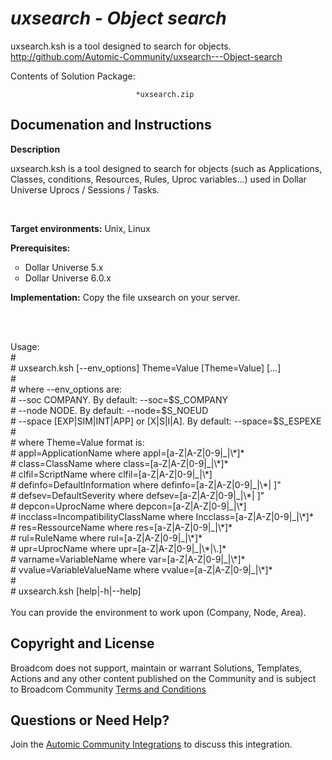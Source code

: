 *uxsearch - Object search*
=============


uxsearch.ksh is a tool designed to search for objects.
http://github.com/Automic-Community/uxsearch---Object-search

<!-- List of attached files -->
Contents of Solution Package:

						
								*uxsearch.zip
								
						


Documenation and Instructions
---

<p><strong class="title">Description</strong></p>
<p>uxsearch.ksh is a tool designed to search for objects (such as Applications, Classes, conditions, Resources, Rules, Uproc variables...) used in Dollar Universe Uprocs / Sessions / Tasks.</p>
<p>&nbsp;</p>
<p><strong class="title">Target environments:</strong> Unix, Linux</p>
<p><strong class="title">Prerequisites:</strong></p>
<ul style="list-style-type: circle;">
<li>Dollar Universe 5.x</li>
<li>Dollar Universe 6.0.x</li>
</ul>
<p><strong class="title">Implementation:</strong> Copy the file uxsearch on your server.</p>
<p>&nbsp;</p>
<p><br /> Usage:<br /> #<br /> # uxsearch.ksh [--env_options] Theme=Value [Theme=Value] [...]<br /> #<br /> # where --env_options are:<br /> # --soc COMPANY. By default: --soc=$S_COMPANY<br /> # --node NODE. By default: --node=$S_NOEUD<br /> # --space [EXP|SIM|INT|APP] or [X|S|I|A]. By default: --space=$S_ESPEXE<br /> #<br /> # where Theme=Value format is:<br /> # appl=ApplicationName where appl=[a-Z|A-Z|0-9|_|\*]*<br /> # class=ClassName where class=[a-Z|A-Z|0-9|_|\*]*<br /> # clfil=ScriptName where clfil=[a-Z|A-Z|0-9|_|\*]<br /> # definfo=DefaultInformation where definfo=[a-Z|A-Z|0-9|_|\*| ]"<br /> # defsev=DefaultSeverity where defsev=[a-Z|A-Z|0-9|_|\*| ]"<br /> # depcon=UprocName where depcon=[a-Z|A-Z|0-9|_|\*]<br /> # incclass=IncompatibilityClassName where Incclass=[a-Z|A-Z|0-9|_|\*]*<br /> # res=RessourceName where res=[a-Z|A-Z|0-9|_|\*]*<br /> # rul=RuleName where rul=[a-Z|A-Z|0-9|_|\*]*<br /> # upr=UprocName where upr=[a-Z|A-Z|0-9|_|\*|\.]*<br /> # varname=VariableName where var=[a-Z|A-Z|0-9|_|\*]*<br /> # vvalue=VariableValueName where vvalue=[a-Z|A-Z|0-9|_|\*]*<br /> #<br /> # uxsearch.ksh [help|-h|--help]<br /> <br /> You can provide the environment to work upon (Company, Node, Area).</p>

Copyright and License
---

Broadcom does not support, maintain or warrant Solutions, Templates, Actions and any other content published on the Community and is subject to Broadcom Community [Terms and Conditions](https://community.broadcom.com/termsandconditions)


Questions or Need Help? 
---
Join the [Automic Community Integrations](https://community.broadcom.com/communities/community-home?CommunityKey=83e49dd4-b93e-464a-a343-2bb1e51c13ec) to discuss this integration.
